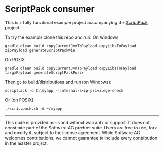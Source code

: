 # ScriptPack consumer

This is a fully functional example project accompanying the [ScriptPack](https://github.com/SoftwareAG/scriptpack) project.

To try the example clone this repo and run:
On Windows

```
gradle clean build copyCurrentJvmToPayload copyLibsToPayload zipPayload generateScriptPackWin
```

On POSIX

```
gradle clean build copyCurrentJvmToPayload copyLibsToPayload targzPayload generateScriptPackPosix
```

Then go to build/distributions and run (on Windows):

```
scriptpack -d C:\myapp --internal-skip-privilege-check
```

Or (on POSIX):

```
./scriptpack.sh -d ~/myapp
```

***

This code is provided as-is and without warranty or support. It does not constitute part of the Software AG product suite. Users are free to use, fork and modify it, subject to the license agreement. While Software AG welcomes contributions, we cannot guarantee to include every contribution in the master project.